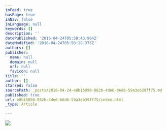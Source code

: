 ```yaml
---
inFeed: true
hasPage: true
inNav: false
inLanguage: null
keywords: []
description: ''
datePublished: '2016-04-24T05:58:43.964Z'
dateModified: '2016-04-24T05:58:28.375Z'
authors: []
publisher:
  name: null
  domain: null
  url: null
  favicon: null
title: ''
author: []
starred: false
sourcePath: _posts/2016-04-24-e8b15890-082b-4de6-b6d6-59a3eb39ff75.md
published: true
url: e8b15890-082b-4de6-b6d6-59a3eb39ff75/index.html
_type: Article

---
```

![](https://the-grid-user-content.s3-us-west-2.amazonaws.com/a5912f02-22c4-4ca1-ba6e-9f4029349d0c.png)